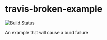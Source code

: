 # travis-broken-example

[![Build Status](https://travis-ci.org/rena-deane/travis-broken-example.svg?branch=master)](https://travis-ci.org/rena-deane/travis-broken-example)

An example that will cause a build failure

